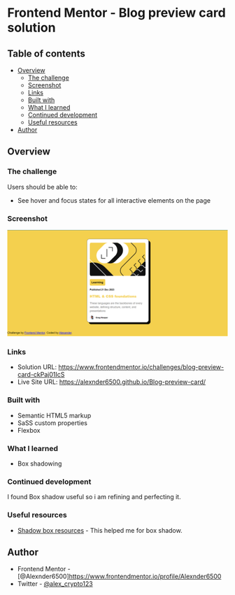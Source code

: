 # Frontend Mentor - Blog preview card solution

## Table of contents

- [Overview](#overview)
  - [The challenge](#the-challenge)
  - [Screenshot](#screenshot)
  - [Links](#links)
  - [Built with](#built-with)
  - [What I learned](#what-i-learned)
  - [Continued development](#continued-development)
  - [Useful resources](#useful-resources)
- [Author](#author)



## Overview

### The challenge

Users should be able to:

- See hover and focus states for all interactive elements on the page

### Screenshot

![](./Screenshot%202024-01-01%20074846.png)


### Links

- Solution URL: https://www.frontendmentor.io/challenges/blog-preview-card-ckPaj01IcS
- Live Site URL: https://alexnder6500.github.io/Blog-preview-card/


### Built with

- Semantic HTML5 markup
- SaSS custom properties
- Flexbox

### What I learned

-  Box shadowing

### Continued development

I found Box shadow useful so i am refining and perfecting it.

### Useful resources

- [Shadow box resources](https://www.https://www.w3schools.com/css/css3_shadows_box.asp) - This helped me for box shadow. 

## Author

- Frontend Mentor - [@Alexnder6500]https://www.frontendmentor.io/profile/Alexnder6500
- Twitter - [@alex_crypto123](https://www.twitter.com/alex_crypto123)


